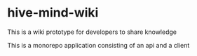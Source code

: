 # hive-mind-wiki

This is a wiki prototype for developers to share knowledge

This is a monorepo application consisting of an api and a client
